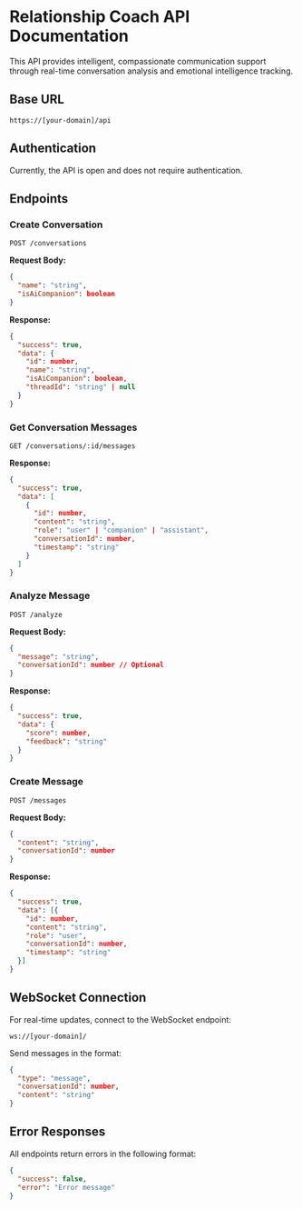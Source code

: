# Relationship Coach API Documentation

This API provides intelligent, compassionate communication support through real-time conversation analysis and emotional intelligence tracking.

## Base URL
```
https://[your-domain]/api
```

## Authentication
Currently, the API is open and does not require authentication.

## Endpoints

### Create Conversation
```http
POST /conversations
```

**Request Body:**
```json
{
  "name": "string",
  "isAiCompanion": boolean
}
```

**Response:**
```json
{
  "success": true,
  "data": {
    "id": number,
    "name": "string",
    "isAiCompanion": boolean,
    "threadId": "string" | null
  }
}
```

### Get Conversation Messages
```http
GET /conversations/:id/messages
```

**Response:**
```json
{
  "success": true,
  "data": [
    {
      "id": number,
      "content": "string",
      "role": "user" | "companion" | "assistant",
      "conversationId": number,
      "timestamp": "string"
    }
  ]
}
```

### Analyze Message
```http
POST /analyze
```

**Request Body:**
```json
{
  "message": "string",
  "conversationId": number // Optional
}
```

**Response:**
```json
{
  "success": true,
  "data": {
    "score": number,
    "feedback": "string"
  }
}
```

### Create Message
```http
POST /messages
```

**Request Body:**
```json
{
  "content": "string",
  "conversationId": number
}
```

**Response:**
```json
{
  "success": true,
  "data": [{
    "id": number,
    "content": "string",
    "role": "user",
    "conversationId": number,
    "timestamp": "string"
  }]
}
```

## WebSocket Connection
For real-time updates, connect to the WebSocket endpoint:
```
ws://[your-domain]/
```

Send messages in the format:
```json
{
  "type": "message",
  "conversationId": number,
  "content": "string"
}
```

## Error Responses
All endpoints return errors in the following format:
```json
{
  "success": false,
  "error": "Error message"
}
```
